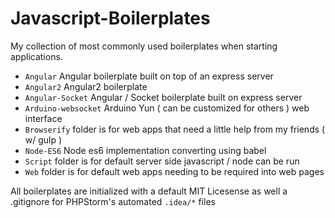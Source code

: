 # Javascript-Boilerplates
My collection of most commonly used boilerplates when starting applications.

* `Angular` Angular boilerplate built on top of an express server
* `Angular2` Angular2 boilerplate
* `Angular-Socket` Angular / Socket boilerplate built on express server
* `Arduino-websocket` Arduino Yun ( can be customized for others ) web interface
* `Browserify` folder is for web apps that need a little help from my friends ( w/ gulp )
* `Node-ES6` Node es6 implementation converting using babel
* `Script` folder is for default server side javascript / node can be run
* `Web` folder is for default web apps needing to be required into web pages

All boilerplates are initialized with a default MIT Licesense as well a .gitignore for PHPStorm's automated `.idea/*` files
